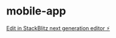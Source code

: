 # mobile-app

[Edit in StackBlitz next generation editor ⚡️](https://stackblitz.com/~/github.com/M-zahid143/mobile-app)